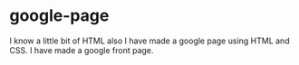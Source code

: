 # google-page
I know a little bit of HTML also I have made a google page using HTML and CSS. I have made a google front page.  
